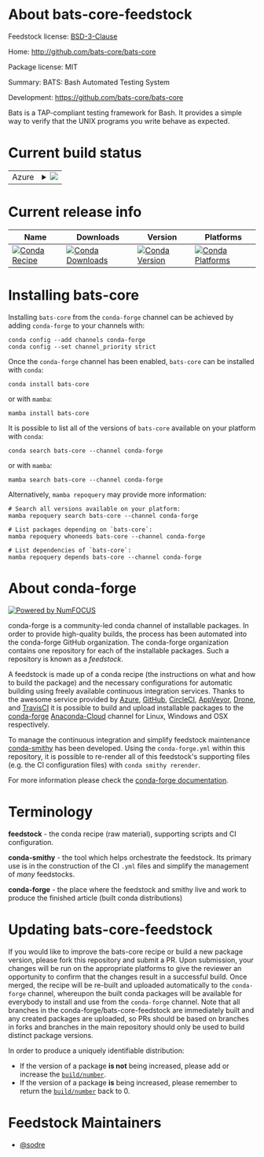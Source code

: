 About bats-core-feedstock
=========================

Feedstock license: [BSD-3-Clause](https://github.com/conda-forge/bats-core-feedstock/blob/main/LICENSE.txt)

Home: http://github.com/bats-core/bats-core

Package license: MIT

Summary: BATS: Bash Automated Testing System

Development: https://github.com/bats-core/bats-core

Bats is a TAP-compliant testing framework for Bash. It provides a simple way to
verify that the UNIX programs you write behave as expected.


Current build status
====================


<table>
    
  <tr>
    <td>Azure</td>
    <td>
      <details>
        <summary>
          <a href="https://dev.azure.com/conda-forge/feedstock-builds/_build/latest?definitionId=3672&branchName=main">
            <img src="https://dev.azure.com/conda-forge/feedstock-builds/_apis/build/status/bats-core-feedstock?branchName=main">
          </a>
        </summary>
        <table>
          <thead><tr><th>Variant</th><th>Status</th></tr></thead>
          <tbody><tr>
              <td>linux_64</td>
              <td>
                <a href="https://dev.azure.com/conda-forge/feedstock-builds/_build/latest?definitionId=3672&branchName=main">
                  <img src="https://dev.azure.com/conda-forge/feedstock-builds/_apis/build/status/bats-core-feedstock?branchName=main&jobName=linux&configuration=linux%20linux_64_" alt="variant">
                </a>
              </td>
            </tr><tr>
              <td>osx_64</td>
              <td>
                <a href="https://dev.azure.com/conda-forge/feedstock-builds/_build/latest?definitionId=3672&branchName=main">
                  <img src="https://dev.azure.com/conda-forge/feedstock-builds/_apis/build/status/bats-core-feedstock?branchName=main&jobName=osx&configuration=osx%20osx_64_" alt="variant">
                </a>
              </td>
            </tr><tr>
              <td>osx_arm64</td>
              <td>
                <a href="https://dev.azure.com/conda-forge/feedstock-builds/_build/latest?definitionId=3672&branchName=main">
                  <img src="https://dev.azure.com/conda-forge/feedstock-builds/_apis/build/status/bats-core-feedstock?branchName=main&jobName=osx&configuration=osx%20osx_arm64_" alt="variant">
                </a>
              </td>
            </tr><tr>
              <td>win_64</td>
              <td>
                <a href="https://dev.azure.com/conda-forge/feedstock-builds/_build/latest?definitionId=3672&branchName=main">
                  <img src="https://dev.azure.com/conda-forge/feedstock-builds/_apis/build/status/bats-core-feedstock?branchName=main&jobName=win&configuration=win%20win_64_" alt="variant">
                </a>
              </td>
            </tr>
          </tbody>
        </table>
      </details>
    </td>
  </tr>
</table>

Current release info
====================

| Name | Downloads | Version | Platforms |
| --- | --- | --- | --- |
| [![Conda Recipe](https://img.shields.io/badge/recipe-bats--core-green.svg)](https://anaconda.org/conda-forge/bats-core) | [![Conda Downloads](https://img.shields.io/conda/dn/conda-forge/bats-core.svg)](https://anaconda.org/conda-forge/bats-core) | [![Conda Version](https://img.shields.io/conda/vn/conda-forge/bats-core.svg)](https://anaconda.org/conda-forge/bats-core) | [![Conda Platforms](https://img.shields.io/conda/pn/conda-forge/bats-core.svg)](https://anaconda.org/conda-forge/bats-core) |

Installing bats-core
====================

Installing `bats-core` from the `conda-forge` channel can be achieved by adding `conda-forge` to your channels with:

```
conda config --add channels conda-forge
conda config --set channel_priority strict
```

Once the `conda-forge` channel has been enabled, `bats-core` can be installed with `conda`:

```
conda install bats-core
```

or with `mamba`:

```
mamba install bats-core
```

It is possible to list all of the versions of `bats-core` available on your platform with `conda`:

```
conda search bats-core --channel conda-forge
```

or with `mamba`:

```
mamba search bats-core --channel conda-forge
```

Alternatively, `mamba repoquery` may provide more information:

```
# Search all versions available on your platform:
mamba repoquery search bats-core --channel conda-forge

# List packages depending on `bats-core`:
mamba repoquery whoneeds bats-core --channel conda-forge

# List dependencies of `bats-core`:
mamba repoquery depends bats-core --channel conda-forge
```


About conda-forge
=================

[![Powered by
NumFOCUS](https://img.shields.io/badge/powered%20by-NumFOCUS-orange.svg?style=flat&colorA=E1523D&colorB=007D8A)](https://numfocus.org)

conda-forge is a community-led conda channel of installable packages.
In order to provide high-quality builds, the process has been automated into the
conda-forge GitHub organization. The conda-forge organization contains one repository
for each of the installable packages. Such a repository is known as a *feedstock*.

A feedstock is made up of a conda recipe (the instructions on what and how to build
the package) and the necessary configurations for automatic building using freely
available continuous integration services. Thanks to the awesome service provided by
[Azure](https://azure.microsoft.com/en-us/services/devops/), [GitHub](https://github.com/),
[CircleCI](https://circleci.com/), [AppVeyor](https://www.appveyor.com/),
[Drone](https://cloud.drone.io/welcome), and [TravisCI](https://travis-ci.com/)
it is possible to build and upload installable packages to the
[conda-forge](https://anaconda.org/conda-forge) [Anaconda-Cloud](https://anaconda.org/)
channel for Linux, Windows and OSX respectively.

To manage the continuous integration and simplify feedstock maintenance
[conda-smithy](https://github.com/conda-forge/conda-smithy) has been developed.
Using the ``conda-forge.yml`` within this repository, it is possible to re-render all of
this feedstock's supporting files (e.g. the CI configuration files) with ``conda smithy rerender``.

For more information please check the [conda-forge documentation](https://conda-forge.org/docs/).

Terminology
===========

**feedstock** - the conda recipe (raw material), supporting scripts and CI configuration.

**conda-smithy** - the tool which helps orchestrate the feedstock.
                   Its primary use is in the construction of the CI ``.yml`` files
                   and simplify the management of *many* feedstocks.

**conda-forge** - the place where the feedstock and smithy live and work to
                  produce the finished article (built conda distributions)


Updating bats-core-feedstock
============================

If you would like to improve the bats-core recipe or build a new
package version, please fork this repository and submit a PR. Upon submission,
your changes will be run on the appropriate platforms to give the reviewer an
opportunity to confirm that the changes result in a successful build. Once
merged, the recipe will be re-built and uploaded automatically to the
`conda-forge` channel, whereupon the built conda packages will be available for
everybody to install and use from the `conda-forge` channel.
Note that all branches in the conda-forge/bats-core-feedstock are
immediately built and any created packages are uploaded, so PRs should be based
on branches in forks and branches in the main repository should only be used to
build distinct package versions.

In order to produce a uniquely identifiable distribution:
 * If the version of a package **is not** being increased, please add or increase
   the [``build/number``](https://docs.conda.io/projects/conda-build/en/latest/resources/define-metadata.html#build-number-and-string).
 * If the version of a package **is** being increased, please remember to return
   the [``build/number``](https://docs.conda.io/projects/conda-build/en/latest/resources/define-metadata.html#build-number-and-string)
   back to 0.

Feedstock Maintainers
=====================

* [@sodre](https://github.com/sodre/)

